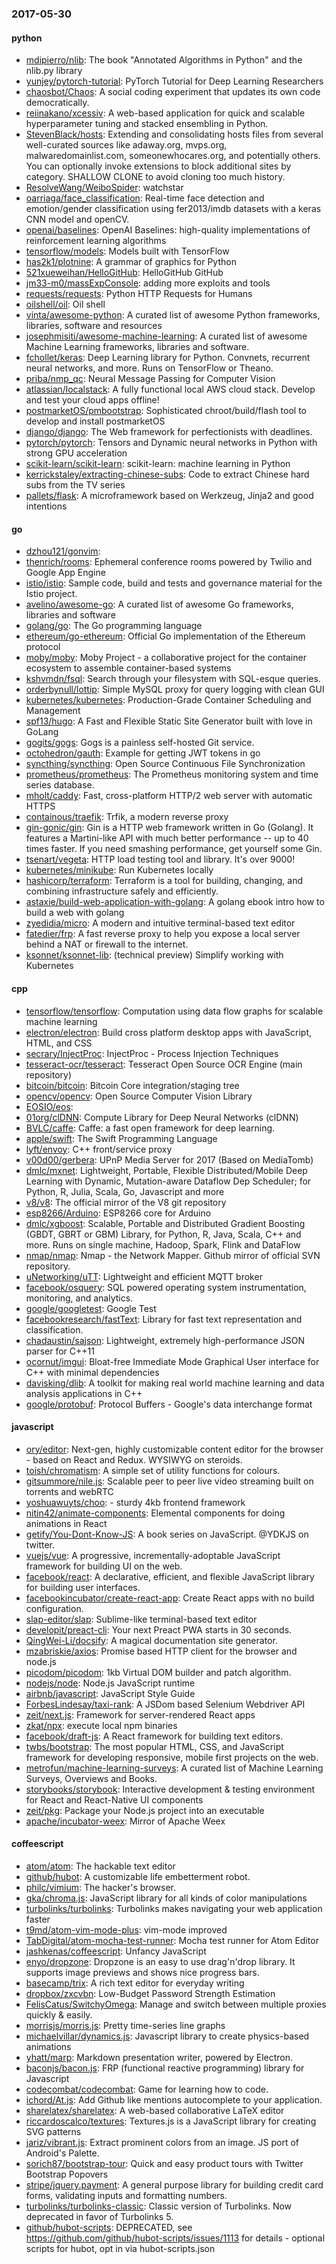 ### 2017-05-30

#### python
* [mdipierro/nlib](https://github.com/mdipierro/nlib): The book "Annotated Algorithms in Python" and the nlib.py library
* [yunjey/pytorch-tutorial](https://github.com/yunjey/pytorch-tutorial): PyTorch Tutorial for Deep Learning Researchers
* [chaosbot/Chaos](https://github.com/chaosbot/Chaos): A social coding experiment that updates its own code democratically.
* [reiinakano/xcessiv](https://github.com/reiinakano/xcessiv): A web-based application for quick and scalable hyperparameter tuning and stacked ensembling in Python.
* [StevenBlack/hosts](https://github.com/StevenBlack/hosts): Extending and consolidating hosts files from several well-curated sources like adaway.org, mvps.org, malwaredomainlist.com, someonewhocares.org, and potentially others. You can optionally invoke extensions to block additional sites by category. SHALLOW CLONE to avoid cloning too much history.
* [ResolveWang/WeiboSpider](https://github.com/ResolveWang/WeiboSpider):  watchstar
* [oarriaga/face_classification](https://github.com/oarriaga/face_classification): Real-time face detection and emotion/gender classification using fer2013/imdb datasets with a keras CNN model and openCV.
* [openai/baselines](https://github.com/openai/baselines): OpenAI Baselines: high-quality implementations of reinforcement learning algorithms
* [tensorflow/models](https://github.com/tensorflow/models): Models built with TensorFlow
* [has2k1/plotnine](https://github.com/has2k1/plotnine): A grammar of graphics for Python
* [521xueweihan/HelloGitHub](https://github.com/521xueweihan/HelloGitHub): HelloGitHub   GitHub 
* [jm33-m0/massExpConsole](https://github.com/jm33-m0/massExpConsole): adding more exploits and tools
* [requests/requests](https://github.com/requests/requests): Python HTTP Requests for Humans
* [oilshell/oil](https://github.com/oilshell/oil): Oil shell
* [vinta/awesome-python](https://github.com/vinta/awesome-python): A curated list of awesome Python frameworks, libraries, software and resources
* [josephmisiti/awesome-machine-learning](https://github.com/josephmisiti/awesome-machine-learning): A curated list of awesome Machine Learning frameworks, libraries and software.
* [fchollet/keras](https://github.com/fchollet/keras): Deep Learning library for Python. Convnets, recurrent neural networks, and more. Runs on TensorFlow or Theano.
* [priba/nmp_qc](https://github.com/priba/nmp_qc): Neural Message Passing for Computer Vision
* [atlassian/localstack](https://github.com/atlassian/localstack): A fully functional local AWS cloud stack. Develop and test your cloud apps offline!
* [postmarketOS/pmbootstrap](https://github.com/postmarketOS/pmbootstrap): Sophisticated chroot/build/flash tool to develop and install postmarketOS
* [django/django](https://github.com/django/django): The Web framework for perfectionists with deadlines.
* [pytorch/pytorch](https://github.com/pytorch/pytorch): Tensors and Dynamic neural networks in Python with strong GPU acceleration
* [scikit-learn/scikit-learn](https://github.com/scikit-learn/scikit-learn): scikit-learn: machine learning in Python
* [kerrickstaley/extracting-chinese-subs](https://github.com/kerrickstaley/extracting-chinese-subs): Code to extract Chinese hard subs from the TV series 
* [pallets/flask](https://github.com/pallets/flask): A microframework based on Werkzeug, Jinja2 and good intentions

#### go
* [dzhou121/gonvim](https://github.com/dzhou121/gonvim): 
* [thenrich/rooms](https://github.com/thenrich/rooms): Ephemeral conference rooms powered by Twilio and Google App Engine
* [istio/istio](https://github.com/istio/istio): Sample code, build and tests and governance material for the Istio project.
* [avelino/awesome-go](https://github.com/avelino/awesome-go): A curated list of awesome Go frameworks, libraries and software
* [golang/go](https://github.com/golang/go): The Go programming language
* [ethereum/go-ethereum](https://github.com/ethereum/go-ethereum): Official Go implementation of the Ethereum protocol
* [moby/moby](https://github.com/moby/moby): Moby Project - a collaborative project for the container ecosystem to assemble container-based systems
* [kshvmdn/fsql](https://github.com/kshvmdn/fsql): Search through your filesystem with SQL-esque queries.
* [orderbynull/lottip](https://github.com/orderbynull/lottip): Simple MySQL proxy for query logging with clean GUI
* [kubernetes/kubernetes](https://github.com/kubernetes/kubernetes): Production-Grade Container Scheduling and Management
* [spf13/hugo](https://github.com/spf13/hugo): A Fast and Flexible Static Site Generator built with love in GoLang
* [gogits/gogs](https://github.com/gogits/gogs): Gogs is a painless self-hosted Git service.
* [octohedron/gauth](https://github.com/octohedron/gauth): Example for getting JWT tokens in go
* [syncthing/syncthing](https://github.com/syncthing/syncthing): Open Source Continuous File Synchronization
* [prometheus/prometheus](https://github.com/prometheus/prometheus): The Prometheus monitoring system and time series database.
* [mholt/caddy](https://github.com/mholt/caddy): Fast, cross-platform HTTP/2 web server with automatic HTTPS
* [containous/traefik](https://github.com/containous/traefik): Trfik, a modern reverse proxy
* [gin-gonic/gin](https://github.com/gin-gonic/gin): Gin is a HTTP web framework written in Go (Golang). It features a Martini-like API with much better performance -- up to 40 times faster. If you need smashing performance, get yourself some Gin.
* [tsenart/vegeta](https://github.com/tsenart/vegeta): HTTP load testing tool and library. It's over 9000!
* [kubernetes/minikube](https://github.com/kubernetes/minikube): Run Kubernetes locally
* [hashicorp/terraform](https://github.com/hashicorp/terraform): Terraform is a tool for building, changing, and combining infrastructure safely and efficiently.
* [astaxie/build-web-application-with-golang](https://github.com/astaxie/build-web-application-with-golang): A golang ebook intro how to build a web with golang
* [zyedidia/micro](https://github.com/zyedidia/micro): A modern and intuitive terminal-based text editor
* [fatedier/frp](https://github.com/fatedier/frp): A fast reverse proxy to help you expose a local server behind a NAT or firewall to the internet.
* [ksonnet/ksonnet-lib](https://github.com/ksonnet/ksonnet-lib): (technical preview) Simplify working with Kubernetes

#### cpp
* [tensorflow/tensorflow](https://github.com/tensorflow/tensorflow): Computation using data flow graphs for scalable machine learning
* [electron/electron](https://github.com/electron/electron): Build cross platform desktop apps with JavaScript, HTML, and CSS
* [secrary/InjectProc](https://github.com/secrary/InjectProc): InjectProc - Process Injection Techniques
* [tesseract-ocr/tesseract](https://github.com/tesseract-ocr/tesseract): Tesseract Open Source OCR Engine (main repository)
* [bitcoin/bitcoin](https://github.com/bitcoin/bitcoin): Bitcoin Core integration/staging tree
* [opencv/opencv](https://github.com/opencv/opencv): Open Source Computer Vision Library
* [EOSIO/eos](https://github.com/EOSIO/eos): 
* [01org/clDNN](https://github.com/01org/clDNN): Compute Library for Deep Neural Networks (clDNN)
* [BVLC/caffe](https://github.com/BVLC/caffe): Caffe: a fast open framework for deep learning.
* [apple/swift](https://github.com/apple/swift): The Swift Programming Language
* [lyft/envoy](https://github.com/lyft/envoy): C++ front/service proxy
* [v00d00/gerbera](https://github.com/v00d00/gerbera): UPnP Media Server for 2017 (Based on MediaTomb)
* [dmlc/mxnet](https://github.com/dmlc/mxnet): Lightweight, Portable, Flexible Distributed/Mobile Deep Learning with Dynamic, Mutation-aware Dataflow Dep Scheduler; for Python, R, Julia, Scala, Go, Javascript and more
* [v8/v8](https://github.com/v8/v8): The official mirror of the V8 git repository
* [esp8266/Arduino](https://github.com/esp8266/Arduino): ESP8266 core for Arduino
* [dmlc/xgboost](https://github.com/dmlc/xgboost): Scalable, Portable and Distributed Gradient Boosting (GBDT, GBRT or GBM) Library, for Python, R, Java, Scala, C++ and more. Runs on single machine, Hadoop, Spark, Flink and DataFlow
* [nmap/nmap](https://github.com/nmap/nmap): Nmap - the Network Mapper. Github mirror of official SVN repository.
* [uNetworking/uTT](https://github.com/uNetworking/uTT): Lightweight and efficient MQTT broker
* [facebook/osquery](https://github.com/facebook/osquery): SQL powered operating system instrumentation, monitoring, and analytics.
* [google/googletest](https://github.com/google/googletest): Google Test
* [facebookresearch/fastText](https://github.com/facebookresearch/fastText): Library for fast text representation and classification.
* [chadaustin/sajson](https://github.com/chadaustin/sajson): Lightweight, extremely high-performance JSON parser for C++11
* [ocornut/imgui](https://github.com/ocornut/imgui): Bloat-free Immediate Mode Graphical User interface for C++ with minimal dependencies
* [davisking/dlib](https://github.com/davisking/dlib): A toolkit for making real world machine learning and data analysis applications in C++
* [google/protobuf](https://github.com/google/protobuf): Protocol Buffers - Google's data interchange format

#### javascript
* [ory/editor](https://github.com/ory/editor): Next-gen, highly customizable content editor for the browser - based on React and Redux. WYSIWYG on steroids.
* [toish/chromatism](https://github.com/toish/chromatism):  A simple set of utility functions for colours.
* [gitsummore/nile.js](https://github.com/gitsummore/nile.js): Scalable peer to peer live video streaming built on torrents and webRTC
* [yoshuawuyts/choo](https://github.com/yoshuawuyts/choo):  - sturdy 4kb frontend framework
* [nitin42/animate-components](https://github.com/nitin42/animate-components): Elemental components for doing animations in React
* [getify/You-Dont-Know-JS](https://github.com/getify/You-Dont-Know-JS): A book series on JavaScript. @YDKJS on twitter.
* [vuejs/vue](https://github.com/vuejs/vue): A progressive, incrementally-adoptable JavaScript framework for building UI on the web.
* [facebook/react](https://github.com/facebook/react): A declarative, efficient, and flexible JavaScript library for building user interfaces.
* [facebookincubator/create-react-app](https://github.com/facebookincubator/create-react-app): Create React apps with no build configuration.
* [slap-editor/slap](https://github.com/slap-editor/slap): Sublime-like terminal-based text editor
* [developit/preact-cli](https://github.com/developit/preact-cli):  Your next Preact PWA starts in 30 seconds.
* [QingWei-Li/docsify](https://github.com/QingWei-Li/docsify):  A magical documentation site generator.
* [mzabriskie/axios](https://github.com/mzabriskie/axios): Promise based HTTP client for the browser and node.js
* [picodom/picodom](https://github.com/picodom/picodom): 1kb Virtual DOM builder and patch algorithm.
* [nodejs/node](https://github.com/nodejs/node): Node.js JavaScript runtime 
* [airbnb/javascript](https://github.com/airbnb/javascript): JavaScript Style Guide
* [ForbesLindesay/taxi-rank](https://github.com/ForbesLindesay/taxi-rank): A JSDom based Selenium Webdriver API
* [zeit/next.js](https://github.com/zeit/next.js): Framework for server-rendered React apps
* [zkat/npx](https://github.com/zkat/npx): execute local npm binaries
* [facebook/draft-js](https://github.com/facebook/draft-js): A React framework for building text editors.
* [twbs/bootstrap](https://github.com/twbs/bootstrap): The most popular HTML, CSS, and JavaScript framework for developing responsive, mobile first projects on the web.
* [metrofun/machine-learning-surveys](https://github.com/metrofun/machine-learning-surveys): A curated list of Machine Learning Surveys, Overviews and Books.
* [storybooks/storybook](https://github.com/storybooks/storybook):  Interactive development & testing environment for React and React-Native UI components
* [zeit/pkg](https://github.com/zeit/pkg): Package your Node.js project into an executable
* [apache/incubator-weex](https://github.com/apache/incubator-weex): Mirror of Apache Weex

#### coffeescript
* [atom/atom](https://github.com/atom/atom): The hackable text editor
* [github/hubot](https://github.com/github/hubot): A customizable life embetterment robot.
* [philc/vimium](https://github.com/philc/vimium): The hacker's browser.
* [gka/chroma.js](https://github.com/gka/chroma.js): JavaScript library for all kinds of color manipulations
* [turbolinks/turbolinks](https://github.com/turbolinks/turbolinks): Turbolinks makes navigating your web application faster
* [t9md/atom-vim-mode-plus](https://github.com/t9md/atom-vim-mode-plus): vim-mode improved
* [TabDigital/atom-mocha-test-runner](https://github.com/TabDigital/atom-mocha-test-runner): Mocha test runner for Atom Editor
* [jashkenas/coffeescript](https://github.com/jashkenas/coffeescript): Unfancy JavaScript
* [enyo/dropzone](https://github.com/enyo/dropzone): Dropzone is an easy to use drag'n'drop library. It supports image previews and shows nice progress bars.
* [basecamp/trix](https://github.com/basecamp/trix): A rich text editor for everyday writing
* [dropbox/zxcvbn](https://github.com/dropbox/zxcvbn): Low-Budget Password Strength Estimation
* [FelisCatus/SwitchyOmega](https://github.com/FelisCatus/SwitchyOmega): Manage and switch between multiple proxies quickly & easily.
* [morrisjs/morris.js](https://github.com/morrisjs/morris.js): Pretty time-series line graphs
* [michaelvillar/dynamics.js](https://github.com/michaelvillar/dynamics.js): Javascript library to create physics-based animations
* [yhatt/marp](https://github.com/yhatt/marp): Markdown presentation writer, powered by Electron.
* [baconjs/bacon.js](https://github.com/baconjs/bacon.js): FRP (functional reactive programming) library for Javascript
* [codecombat/codecombat](https://github.com/codecombat/codecombat): Game for learning how to code.
* [ichord/At.js](https://github.com/ichord/At.js): Add Github like mentions autocomplete to your application.
* [sharelatex/sharelatex](https://github.com/sharelatex/sharelatex): A web-based collaborative LaTeX editor
* [riccardoscalco/textures](https://github.com/riccardoscalco/textures): Textures.js is a JavaScript library for creating SVG patterns
* [jariz/vibrant.js](https://github.com/jariz/vibrant.js): Extract prominent colors from an image. JS port of Android's Palette.
* [sorich87/bootstrap-tour](https://github.com/sorich87/bootstrap-tour): Quick and easy product tours with Twitter Bootstrap Popovers
* [stripe/jquery.payment](https://github.com/stripe/jquery.payment): A general purpose library for building credit card forms, validating inputs and formatting numbers.
* [turbolinks/turbolinks-classic](https://github.com/turbolinks/turbolinks-classic): Classic version of Turbolinks. Now deprecated in favor of Turbolinks 5.
* [github/hubot-scripts](https://github.com/github/hubot-scripts): DEPRECATED, see https://github.com/github/hubot-scripts/issues/1113 for details - optional scripts for hubot, opt in via hubot-scripts.json
